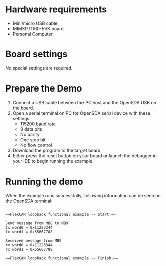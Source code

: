 Hardware requirements
=====================
- Mini/micro USB cable
- MIMXRT1160-EVK board
- Personal Computer

Board settings
==============
No special settings are required.

Prepare the Demo
================
1. Connect a USB cable between the PC host and the OpenSDA USB on the board.
2. Open a serial terminal on PC for OpenSDA serial device with these settings:
   - 115200 baud rate
   - 8 data bits
   - No parity
   - One stop bit
   - No flow control
3. Download the program to the target board.
4. Either press the reset button on your board or launch the debugger in your IDE to begin running
   the example.

Running the demo
================
When the example runs successfully, following information can be seen on the OpenSDA terminal:

~~~~~~~~~~~~~~~~~~~~~~

==FlexCAN loopback functional example -- Start.==

Send message from MB8 to MB9
tx word0 = 0x11223344
tx word1 = 0x55667788

Received message from MB9
rx word0 = 0x11223344
rx word1 = 0x55667788

==FlexCAN loopback functional example -- Finish.==
~~~~~~~~~~~~~~~~~~~~~~
